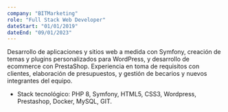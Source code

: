 ```yaml
---
company: "BITMarketing"
role: "Full Stack Web Developer"
dateStart: "01/01/2019"
dateEnd: "09/01/2023"
---
```


Desarrollo de aplicaciones y sitios web a medida con Symfony, creación de
temas y plugins personalizados para WordPress, y desarrollo de ecommerce
con PrestaShop. Experiencia en toma de requisitos con clientes, elaboración
de presupuestos, y gestión de becarios y nuevos integrantes del equipo.

- Stack tecnológico: PHP 8, Symfony, HTML5, CSS3, Wordpress, Prestashop, Docker, MySQL, GIT.
